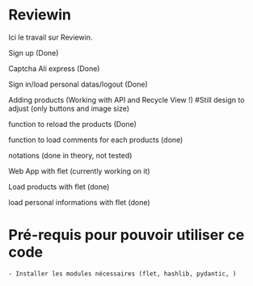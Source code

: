 # Reviewin
Ici le travail sur Reviewin. 



Sign up (Done)

Captcha Ali express (Done)

Sign in/load personal datas/logout (Done)

Adding products (Working with API and Recycle View !) #Still design to adjust (only buttons and image size)

function to reload the products (Done)

function to load comments for each products (done)

notations (done in theory, not tested)

Web App with flet (currently working on it)

Load products with flet (done)

load personal informations with flet (done)

# Pré-requis pour pouvoir utiliser ce code 
    - Installer les modules nécessaires (flet, hashlib, pydantic, )
